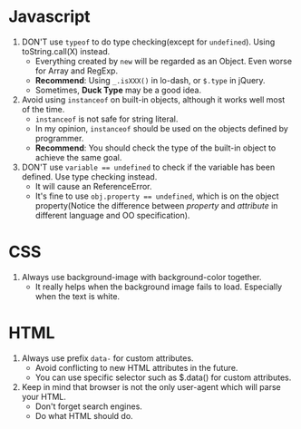 # Javascript
1. DON'T use `typeof` to do type checking(except for `undefined`). Using toString.call(X) instead.
	- Everything created by `new` will be regarded as an Object. Even worse for Array and RegExp.
	- **Recommend**: Using `_.isXXX()` in lo-dash, or `$.type` in jQuery.
	- Sometimes, **Duck Type** may be a good idea.
2. Avoid using `instanceof` on built-in objects, although it works well most of the time.
	- `instanceof` is not safe for string literal.
    - In my opinion, `instanceof` should be used on the objects defined by programmer.
    - **Recommend**: You should check the type of the built-in object to achieve the same goal.
3. DON'T use `variable == undefined` to check if the variable has been defined. Use type checking instead.
    - It will cause an ReferenceError.
    - It's fine to use `obj.property == undefined`, which is on the object property(Notice the difference between *property* and *attribute* in different language and OO specification).

# CSS
1. Always use background-image with background-color together.
    - It really helps when the background image fails to load. Especially when the text is white.

# HTML
1. Always use prefix `data-` for custom attributes.
    - Avoid conflicting to new HTML attributes in the future.
    - You can use specific selector such as $.data() for custom attributes.
2. Keep in mind that browser is not the only user-agent which will parse your HTML.
    - Don't forget search engines.
    - Do what HTML should do.
